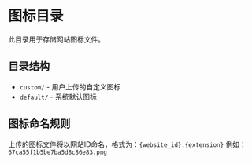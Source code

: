 # 图标目录

此目录用于存储网站图标文件。

## 目录结构
- `custom/` - 用户上传的自定义图标
- `default/` - 系统默认图标

## 图标命名规则
上传的图标文件将以网站ID命名，格式为：`{website_id}.{extension}`
例如：`67ca55f1b5be7ba5d8c86e83.png`